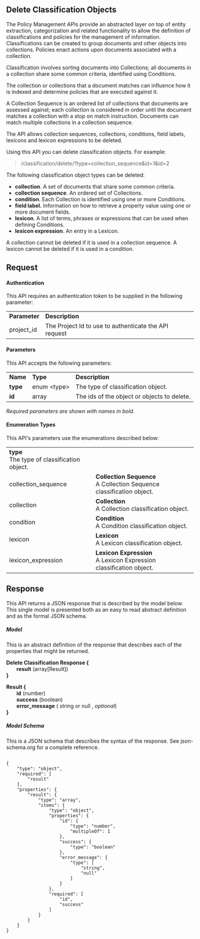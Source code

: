 ## Delete Classification Objects
The Policy Management APIs provide an abstracted layer on top of entity
extraction, categorization and related functionality to allow the
definition of classifications and policies for the management of
information. Classifications can be created to group documents and other
objects into collections. Policies enact actions upon documents
associated with a collection.

Classification involves sorting documents into Collections; all
documents in a collection share some common criteria, identified using
Conditions.

The collection or collections that a document matches can influence how
it is indexed and determine policies that are executed against it.

A Collection Sequence is an ordered list of collections that documents
are assessed against; each collection is considered in order until the
document matches a collection with a stop on match instruction.
Documents can match multiple collections in a collection sequence.

The API allows collection sequences, collections, conditions, field labels, lexicons and lexicon expressions to be deleted.

Using this API you can delete classification objects. For example:

> /classification/delete/?type=collection\_sequence&id=1&id=2

The following classification object types can be deleted:

-   **collection**. A set of documents that share some common criteria.
-   **collection sequence**. An ordered set of Collections.
-   **condition**. Each Collection is identified using one or
    more Conditions.
-   **field label.** Information on how to retrieve a property value
    using one or more document fields.
-   **lexicon**. A list of terms, phrases or expressions that can be
    used when defining Conditions.
-   **lexicon expression**. An entry in a Lexicon.

A collection cannot be deleted if it is used in a collection sequence. A
lexicon cannot be deleted if it is used in a condition.

## Request

#### Authentication
This API requires an authentication token to be supplied in the following parameter:

<table>
    <tr>
        <td><b>Parameter</b></td>
        <td><b>Description</b></td>
    </tr>
    <tr>
        <td>project_id</td>
        <td>The Project Id to use to authenticate the API request</td>
    </tr>
</table>

#### Parameters
This API accepts the following parameters:

<table>
    <tr>
        <td><b>Name</b></td>
        <td><b>Type</b></td>
        <td><b>Description</b></td>
    </tr>
    <tr>
        <td> <b>type</b> </td>
        <td> enum &#60;type&#62; </td>
        <td> The type of classification object.</td>
    </tr>
    <tr>
        <td> <b>id</b> </td>
        <td> array </td>
        <td> The ids of the object or objects to delete.</td>
    </tr>
</table>

*Required parameters are shown with names in bold.*

#### Enumeration Types
This API's parameters use the enumerations described below:

<table>
    <tr>
        <td><b>type</b> <br/> The type of classification object.</td>
    </tr>
    <tr>
        <td> collection_sequence </td>
        <td> <b>Collection Sequence</b><br/> A Collection Sequence classification object. </td>
    </tr>
    <tr>
        <td> collection </td>
        <td> <b>Collection</b><br/> A Collection classification object. </td>
    </tr>
    <tr>
        <td> condition </td>
        <td> <b>Condition</b><br/> A Condition classification object. </td>
    </tr>
    <tr>
        <td> lexicon </td>
        <td> <b>Lexicon</b><br/>A Lexicon classification object. </td>
    </tr>
    <tr>
        <td> lexicon_expression </td>
        <td> <b>Lexicon Expression</b><br/>A Lexicon Expression classification object. </td>
    </tr>
</table>

## Response
This API returns a JSON response that is described by the model below. This single model is presented both as an easy to read 
abstract definition and as the formal JSON schema.

##### Model
This is an abstract definition of the response that describes each of the properties that might be returned.

**Delete Classification Response {**  
&nbsp;&nbsp;&nbsp;&nbsp;&nbsp;&nbsp; **result** (array[Result])    
**}**

**Result {**  
&nbsp;&nbsp;&nbsp;&nbsp;&nbsp;&nbsp; <b>id</b> (number)  	
&nbsp;&nbsp;&nbsp;&nbsp;&nbsp;&nbsp; <b>success</b> (boolean)  	
&nbsp;&nbsp;&nbsp;&nbsp;&nbsp;&nbsp; <b>error_message</b> ( string or null , *optional*)  
**}**

##### Model Schema 
This is a JSON schema that describes the syntax of the response. See json-schema.org for a complete reference.

<pre><code>
{
    "type": "object",
    "required": [
        "result"
    ],
    "properties": {
        "result": {
            "type": "array",
            "items": {
                "type": "object",
                "properties": {
                    "id": {
                        "type": "number",
                        "multipleOf": 1
                    },
                    "success": {
                        "type": "boolean"
                    },
                    "error_message": {
                        "type": [
                            "string",
                            "null"
                        ]
                    }
                },
                "required": [
                    "id",
                    "success"
                ]
            }
        }
    }
}
</code></pre>
